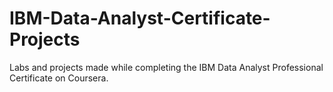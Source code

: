 # IBM-Data-Analyst-Certificate-Projects
Labs and projects made while completing the IBM Data Analyst Professional Certificate on Coursera.
